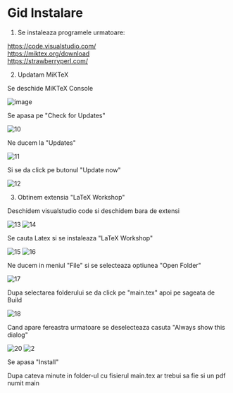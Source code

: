 # Gid Instalare
1) Se instaleaza programele urmatoare:

https://code.visualstudio.com/ <br />
https://miktex.org/download <br />
https://strawberryperl.com/

2) Updatam MiKTeX

Se deschide MiKTeX Console

![image](https://user-images.githubusercontent.com/111320815/188312697-68cc0079-9a1c-48fd-8931-8ef008d1c8b5.png)

Se apasa pe "Check for Updates"

![10](https://user-images.githubusercontent.com/111320815/188313023-063efc88-6531-4c89-86ec-36250f8d16cd.png)

Ne ducem la "Updates"

![11](https://user-images.githubusercontent.com/111320815/188313034-38e27d5e-7f74-42c7-aa01-decd88c9dce4.png)

Si se da click pe butonul "Update now"

![12](https://user-images.githubusercontent.com/111320815/188313132-2f3ec9bc-0e00-41e7-9fff-ad563248f34d.png)

3) Obtinem extensia "LaTeX Workshop"

Deschidem visualstudio code si deschidem bara de extensi

![13](https://user-images.githubusercontent.com/111320815/188313382-6b61f630-19a1-4144-a289-7d53eedbf038.png)
![14](https://user-images.githubusercontent.com/111320815/188313428-50a9e6fc-e8c9-4bdd-a071-a8676a0b7d9f.png)

Se cauta Latex si se instaleaza "LaTeX Workshop"

![15](https://user-images.githubusercontent.com/111320815/188313615-ce2b4677-59f7-4158-ae18-e7f9fabee7eb.png)
![16](https://user-images.githubusercontent.com/111320815/188313623-a72fc3c6-dcfd-4b2f-b280-56c01423f791.png)

Ne ducem in meniul "File" si se selecteaza optiunea "Open Folder"

![17](https://user-images.githubusercontent.com/111320815/188313744-010de5b1-77f9-42b9-a598-db6d0a15ef24.png)

Dupa selectarea folderului se da click pe "main.tex" apoi pe sageata de Build

![18](https://user-images.githubusercontent.com/111320815/188313895-db34ea55-9f14-4581-81e2-1a4d30e731bd.png)

Cand apare fereastra urmatoare se deselecteaza casuta "Always show this dialog"

![20](https://user-images.githubusercontent.com/111320815/188314035-fc4de7d1-5516-4079-82ce-3d9a85fa141c.png)
![2](https://user-images.githubusercontent.com/111320815/188314041-f9cc0811-e3d9-453c-ba6e-3acecd79d9be.png)

Se apasa "Install"

Dupa cateva minute in folder-ul cu fisierul main.tex ar trebui sa fie si un pdf numit main
